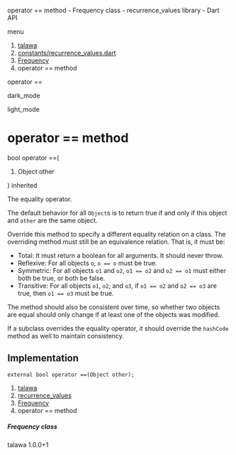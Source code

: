




operator == method - Frequency class - recurrence\_values library - Dart API







menu

1. [talawa](../../index.html)
2. [constants/recurrence\_values.dart](../../constants_recurrence_values/constants_recurrence_values-library.html)
3. [Frequency](../../constants_recurrence_values/Frequency-class.html)
4. operator == method

operator ==


dark\_mode

light\_mode




# operator == method


bool
operator ==(

1. Object other

)
inherited

The equality operator.

The default behavior for all `Object`s is to return true if and
only if this object and `other` are the same object.

Override this method to specify a different equality relation on
a class. The overriding method must still be an equivalence relation.
That is, it must be:

* Total: It must return a boolean for all arguments. It should never throw.
* Reflexive: For all objects `o`, `o == o` must be true.
* Symmetric: For all objects `o1` and `o2`, `o1 == o2` and `o2 == o1` must
  either both be true, or both be false.
* Transitive: For all objects `o1`, `o2`, and `o3`, if `o1 == o2` and
  `o2 == o3` are true, then `o1 == o3` must be true.

The method should also be consistent over time,
so whether two objects are equal should only change
if at least one of the objects was modified.

If a subclass overrides the equality operator, it should override
the `hashCode` method as well to maintain consistency.


## Implementation

```
external bool operator ==(Object other);
```

 


1. [talawa](../../index.html)
2. [recurrence\_values](../../constants_recurrence_values/constants_recurrence_values-library.html)
3. [Frequency](../../constants_recurrence_values/Frequency-class.html)
4. operator == method

##### Frequency class





talawa
1.0.0+1






